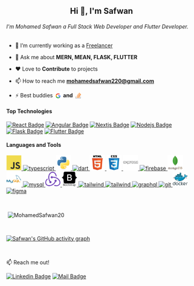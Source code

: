<h2 align="center">Hi 👋, I'm Safwan</h2>

<h6>I'm Mohamed Safwan a Full Stack Web Developer and Flutter Developer.</h6>

- 🔭 I’m currently working as a [Freelancer](https://www.freelancer.com/u/MohamedSafwan20)

- 💬 Ask me about **MERN, MEAN, FLASK, FLUTTER**

- :heart: Love to **Contribute** to projects

- 📫 How to reach me **mohamedsafwan220@gmail.com**

- ⚡ Best buddies **<img align="center" src="https://github.com/MohamedSafwan20/MohamedSafwan20/blob/main/google.png?raw=true" alt="stack overflow" height="20" width="20" /> and &nbsp;<img align="center" src="https://github.com/MohamedSafwan20/MohamedSafwan20/blob/main/stackoverflow.png?raw=true" alt="stack overflow" height="15" width="15" />**

#### Top Technologies

[![React Badge](https://img.shields.io/badge/-React-61DBFB?style=for-the-badge&labelColor=black&logo=react&logoColor=61DBFB)](#) [![Angular Badge](https://img.shields.io/badge/-Angular-c40030?style=for-the-badge&labelColor=black&logo=angular&logoColor=c40030)](#) [![Nextjs Badge](https://img.shields.io/badge/-Nextjs-f2f2f2?style=for-the-badge&labelColor=black&logo=next.js&logoColor=f2f2f2)](#) [![Nodejs Badge](https://img.shields.io/badge/-Nodejs-4b9341?style=for-the-badge&labelColor=black&logo=node.js&logoColor=4b9341)](#) [![Flask Badge](https://img.shields.io/badge/-Flask-eaeaea?style=for-the-badge&labelColor=black&logo=flask&logoColor=eaeaea)](#) [![Flutter Badge](https://img.shields.io/badge/-Flutter-42c5ef?style=for-the-badge&labelColor=black&logo=flutter&logoColor=42c5ef)](#)

<h4>Languages and Tools</h4>
<p align="left"> <a href="https://developer.mozilla.org/en-US/docs/Web/JavaScript" target="_blank" rel="noreferrer"> <img src="https://raw.githubusercontent.com/devicons/devicon/master/icons/javascript/javascript-original.svg" alt="javascript" width="40" height="40"/> </a>
 <a href="https://www.typescriptlang.org/docs/" target="_blank" rel="noreferrer"> <img src="https://upload.wikimedia.org/wikipedia/commons/thumb/4/4c/Typescript_logo_2020.svg/768px-Typescript_logo_2020.svg.png?20210506173343" alt="typescript" width="40" height="40"/> </a>
<a href="https://www.python.org" target="_blank" rel="noreferrer"> <img src="https://raw.githubusercontent.com/devicons/devicon/master/icons/python/python-original.svg" alt="python" width="40" height="40"/> </a>
<a href="https://dart.dev" target="_blank" rel="noreferrer"> <img src="https://www.vectorlogo.zone/logos/dartlang/dartlang-icon.svg" alt="dart" width="40" height="40"/> </a>
<a href="https://www.w3.org/html/" target="_blank" rel="noreferrer"> <img src="https://raw.githubusercontent.com/devicons/devicon/master/icons/html5/html5-original-wordmark.svg" alt="html5" width="40" height="40"/> </a>
<a href="https://www.w3schools.com/css/" target="_blank" rel="noreferrer"> <img src="https://raw.githubusercontent.com/devicons/devicon/master/icons/css3/css3-original-wordmark.svg" alt="css3" width="40" height="40"/> </a>
<a href="https://expressjs.com" target="_blank" rel="noreferrer"> <img src="https://raw.githubusercontent.com/devicons/devicon/master/icons/express/express-original-wordmark.svg" alt="express" width="40" height="40"/> </a>
<a href="https://firebase.google.com/" target="_blank" rel="noreferrer"> <img src="https://www.vectorlogo.zone/logos/firebase/firebase-icon.svg" alt="firebase" width="40" height="40"/> </a>
<a href="https://www.mongodb.com/" target="_blank" rel="noreferrer"> <img src="https://raw.githubusercontent.com/devicons/devicon/master/icons/mongodb/mongodb-original-wordmark.svg" alt="mongodb" width="40" height="40"/> </a>
<a href="https://www.mysql.com/" target="_blank" rel="noreferrer"> <img src="https://raw.githubusercontent.com/devicons/devicon/master/icons/mysql/mysql-original-wordmark.svg" alt="mysql" width="40" height="40"/> </a>
<a href="https://www.postgresql.org/docs/" target="_blank" rel="noreferrer"> <img src="https://www.vectorlogo.zone/logos/postgresql/postgresql-icon.svg" alt="mysql" width="40" height="40"/> </a>
<a href="https://redux.js.org" target="_blank" rel="noreferrer"> <img src="https://raw.githubusercontent.com/devicons/devicon/master/icons/redux/redux-original.svg" alt="redux" width="40" height="40"/> </a>
<a href="https://getbootstrap.com" target="_blank" rel="noreferrer"> <img src="https://raw.githubusercontent.com/devicons/devicon/master/icons/bootstrap/bootstrap-plain-wordmark.svg" alt="bootstrap" width="40" height="40"/> </a>
<a href="https://tailwindcss.com/" target="_blank" rel="noreferrer"> <img src="https://www.vectorlogo.zone/logos/tailwindcss/tailwindcss-icon.svg" alt="tailwind" width="40" height="40"/> </a>
<a href="https://sass-lang.com/" target="_blank" rel="noreferrer"> <img src="https://cdn.worldvectorlogo.com/logos/sass-1.svg" alt="tailwind" width="40" height="40"/> </a>
<a href="https://graphql.org" target="_blank" rel="noreferrer"> <img src="https://www.vectorlogo.zone/logos/graphql/graphql-icon.svg" alt="graphql" width="40" height="40"/> </a>
<a href="https://git-scm.com/" target="_blank" rel="noreferrer"> <img src="https://www.vectorlogo.zone/logos/git-scm/git-scm-icon.svg" alt="git" width="40" height="40"/> </a>
<a href="https://www.docker.com/" target="_blank" rel="noreferrer"> <img src="https://raw.githubusercontent.com/devicons/devicon/master/icons/docker/docker-original-wordmark.svg" alt="docker" width="40" height="40"/> </a>
<a href="https://www.figma.com/" target="_blank" rel="noreferrer"> <img src="https://www.vectorlogo.zone/logos/figma/figma-icon.svg" alt="figma" width="40" height="40"/> </a>    </p>

<br>

<p>&nbsp;<img align="center" src="https://github-readme-stats.vercel.app/api?username=MohamedSafwan20&show_icons=true&locale=en&theme=calm" alt="MohamedSafwan20" /></p>

<br>

[![Safwan's GitHub activity graph](https://github-readme-activity-graph.cyclic.app/graph?username=MohamedSafwan20&theme=rogue)](https://github.com/MohamedSafwan20)

<br>

:mailbox: Reach me out!

[![Linkedin Badge](https://img.shields.io/badge/-Safwan-0e76a8?style=flat&labelColor=0e76a8&logo=linkedin&logoColor=white)](https://www.linkedin.com/in/mohamedsafwan20/) [![Mail Badge](https://img.shields.io/badge/-mohamedsafwan-c0392b?style=flat&labelColor=c0392b&logo=gmail&logoColor=white)](mailto:mohamedsafwan220@gmail.com)
